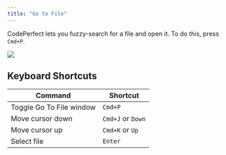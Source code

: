 ```yaml
---
title: "Go to File"
---
```


CodePerfect lets you fuzzy-search for a file and open it. To do this, press
`Cmd+P`.

![](/go-to-file.png)

## Keyboard Shortcuts

| Command                  | Shortcut          |
| ------------------------ | ----------------- |
| Toggle Go To File window | `Cmd+P`           |
| Move cursor down         | `Cmd+J` or `Down` |
| Move cursor up           | `Cmd+K` or `Up`   |
| Select file              | `Enter`           |

